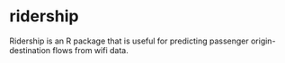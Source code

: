 # ridership
Ridership is an R package that is useful for predicting passenger origin-destination flows from wifi data.
